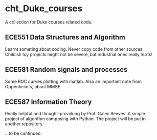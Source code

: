 # cht_Duke_courses
A collection for Duke courses related code.

## ECE551 Data Structures and Algorithm
Learnt someting about coding. Never copy code from other sources. Childish toy projects might not be severe, but industrial ones really hurts!

## ECE581 Random signals and processes
Some ROC curves plotting with matlab. Also an important note from Oppenheim's, about MMSE.

## ECE587 Information Theory
Really helpful and thought-provoking by Prof. Galen Reeves.
A simple project of algorithm composing with Python. The project will be put in another repository.

...to be continued.
